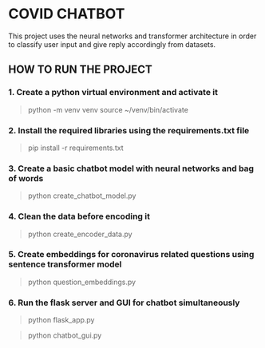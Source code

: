 # COVID CHATBOT
This project uses the neural networks and transformer architecture in order to classify user input and give reply accordingly from datasets.

## HOW TO RUN THE PROJECT
### 1. Create a python virtual environment and activate it
> python -m venv venv
> source ~/venv/bin/activate

### 2. Install the required libraries using the requirements.txt file
> pip install -r requirements.txt

### 3. Create a basic chatbot model with neural networks and bag of words
> python create_chatbot_model.py

### 4. Clean the data before encoding it
> python create_encoder_data.py

### 5. Create embeddings for coronavirus related questions using sentence transformer model
> python question_embeddings.py

### 6. Run the flask server and GUI for chatbot simultaneously
> python flask_app.py

> python chatbot_gui.py